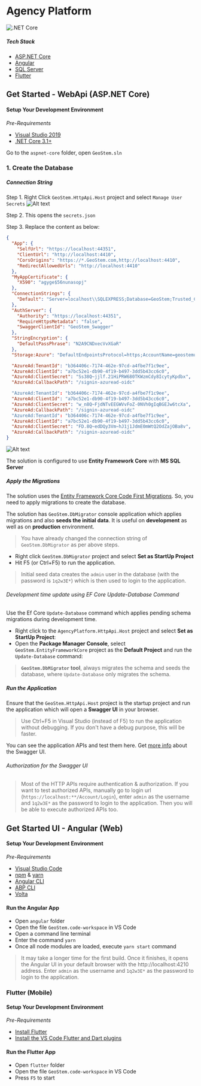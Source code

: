 # Agency Platform
![.NET Core](https://github.com/Ingenium-Marine-Solutions/GeoStem/workflows/.NET%20Core/badge.svg?branch=main)

##### Tech Stack
- [ASP.NET Core](https://dotnet.microsoft.com/learn/aspnet/what-is-aspnet-core)
- [Angular](https://angular.io)
- [SQL Server](https://www.microsoft.com/en-us/sql-server/sql-server-downloads)
- [Flutter](https://flutter.dev/docs/development/tools/vs-code)

## Get Started - WebApi (ASP.NET Core)
#### Setup Your Development Environment
_Pre-Requirements_
* [Visual Studio 2019](https://visualstudio.microsoft.com/vs/)
* [.NET Core 3.1+](https://www.microsoft.com/net/download/dotnet-core/)

Go to the `aspnet-core` folder, open `GeoStem.sln`

### 1. Create the Database

##### Connection String

Step 1. Right Click `GeoStem.HttpApi.Host` project and select `Manage User Secrets`
![Alt text](docs/images/screenshot-user-secrets-001.png?raw=true "Manage User Secrets")

Step 2. This opens the `secrets.json`

Step 3. Replace the content as below:
````json
{
  "App": {
    "SelfUrl": "https://localhost:44351",
    "ClientUrl": "http://localhost:4410",
    "CorsOrigins": "https://*.GeoStem.com,http://localhost:4410",
    "RedirectAllowedUrls": "http://localhost:4410"
  },
  "MyAppCertificate": {
    "X590": "agyge$56nunasopj"
  },
  "ConnectionStrings": {
    "Default": "Server=localhost\\SQLEXPRESS;Database=GeoStem;Trusted_Connection=True;TrustServerCertificate=True"
  },
  "AuthServer": {
    "Authority": "https://localhost:44351",
    "RequireHttpsMetadata": "false",
    "SwaggerClientId": "GeoStem_Swagger"
  },
  "StringEncryption": {
    "DefaultPassPhrase": "N2A9CNDxecVvXGaR"
  },
  "Storage:Azure": "DefaultEndpointsProtocol=https;AccountName=geostemuat;AccountKey=t/lYSw9x/o64os8tUwFl3GUXTfg1W//LEemv0qAdArVflCKPLiuxknZdhTPlJZeJrp0kBVj+w6qN+AStvyoAnw==;EndpointSuffix=core.windows.net",

  "AzureAd:TenantId": "b364406c-7174-462e-97cd-a4fbe7f1c9ee",
  "AzureAd:ClientId": "a7bc52e1-db90-4f19-b497-3dd5b43cc6c0",
  "AzureAd:ClientSecret": "Ss38Q~jjlf.21HiPRW680TKWzmCdy8IcytyKpdbx",
  "AzureAd:CallbackPath": "/signin-azuread-oidc"

  "AzureAd:TenantId": "b364406c-7174-462e-97cd-a4fbe7f1c9ee",
  "AzureAd:ClientId": "a7bc52e1-db90-4f19-b497-3dd5b43cc6c0",
  "AzureAd:ClientSecret": "w_n8Q~FjdNTvEEGWVvFoZ-0NVh0gIqBGEJw6tcXa",
  "AzureAd:CallbackPath": "/signin-azuread-oidc"
  "AzureAd:TenantId": "b364406c-7174-462e-97cd-a4fbe7f1c9ee",
  "AzureAd:ClientId": "a7bc52e1-db90-4f19-b497-3dd5b43cc6c0",
  "AzureAd:ClientSecret": "FD.8Q~edDQy3Vm~hJ1j1JdmE0mWtQ2OdZajOBa8v",
  "AzureAd:CallbackPath": "/signin-azuread-oidc"
}
````

![Alt text](docs/images/screenshot-user-secrets-002.png?raw=true "Manage User Secrets")

The solution is configured to use **Entity Framework Core** with **MS SQL Server**

##### Apply the Migrations

The solution uses the [Entity Framework Core Code First Migrations](https://docs.microsoft.com/en-us/ef/core/managing-schemas/migrations/?tabs=dotnet-core-cli). So, you need to apply migrations to create the database.

The solution has `GeoStem.DbMigrator` console application which applies migrations and also **seeds the initial data**. It is useful on **development** as well as on **production** environment.

> You have already changed the connection string of `GeoStem.DbMigrator` as per above steps. 

- Right click `GeoStem.DbMigrator` project and select **Set as StartUp Project**
- Hit F5 (or Ctrl+F5) to run the application.

> Initial seed data creates the `admin` user in the database (with the password is `1q2w3E*`) which is then used to login to the application.

###### Development time update using EF Core Update-Database Command

Use the Ef Core `Update-Database` command which applies pending schema migrations during development time.

- Right click to the `AgencyPlatform.HttpApi.Host` project and select **Set as StartUp Project**: 
- Open the **Package Manager Console**, select `GeoStem.EntityFrameworkCore` project as the **Default Project** and run the `Update-Database` command:

> **`GeoStem.DbMigrator` tool**, always migrates the schema and seeds the database, where `Update-Database` only migrates the schema.

##### Run the Application
Ensure that the `GeoStem.HttpApi.Host` project is the startup project and run the application which will open a **Swagger UI** in your browser.

> Use Ctrl+F5 in Visual Studio (instead of F5) to run the application without debugging. If you don't have a debug purpose, this will be faster.

You can see the application APIs and test them here. Get [more info](https://swagger.io/tools/swagger-ui/) about the Swagger UI.

###### Authorization for the Swagger UI
> Most of the HTTP APIs require authentication & authorization. If you want to test authorized APIs, manually go to login url (`https://localhost:**/Account/Login`), enter `admin` as the username and `1q2w3E*` as the password to login to the application. Then you will be able to execute authorized APIs too.


## Get Started UI - Angular (Web)

#### Setup Your Development Environment
_Pre-Requirements_
* [Visual Studio Code](https://code.visualstudio.com/)
* [npm](https://nodejs.org/en/) & [yarn](https://yarnpkg.com/getting-started/install/)
* [Angular CLI](https://cli.angular.io/)
* [ABP CLI](https://docs.abp.io/en/abp/3.3/CLI)
* [Volta](https://docs.volta.sh/guide/getting-started)

#### Run the Angular App
- Open `angular` folder
- Open the file `GeoStem.code-workspace` in VS Code
- Open a command line terminal
- Enter the command `yarn`
- Once all node modules are loaded, execute `yarn start` command

> It may take a longer time for the first build. Once it finishes, it opens the Angular UI in your default browser with the http://localhost:4210 address.
> Enter `admin` as the username and `1q2w3E*` as the password to login to the application.

### Flutter (Mobile)

#### Setup Your Development Environment
_Pre-Requirements_
- [Install Flutter](https://docs.flutter.dev/get-started/install)
- [Install the VS Code Flutter and Dart plugins](https://flutter.dev/docs/get-started/editor?tab=vscode)

#### Run the Flutter App
- Open `flutter` folder
- Open the file `GeoStem.code-workspace` in VS Code
- Press `F5` to start
